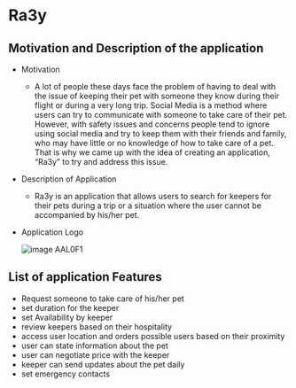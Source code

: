 # Ra3y
## Motivation and Description of the application

* Motivation
    * A lot of people these days face the problem of having to deal with the
    issue of keeping their pet with someone they know during their flight or
    during a very long trip. Social Media is a method where users can try to
    communicate with someone to take care of their pet. However, with safety
    issues and concerns people tend to ignore using social media and try to keep
    them with their friends and family, who may have little or no knowledge of
    how to take care of a pet. That is why we came up with the idea of creating
    an application, “Ra3y” to try and address this issue.

* Description of Application
    * Ra3y is an application that allows users to search for keepers for their
    pets during a trip or a situation where the user cannot be accompanied by
    his/her pet.


* Application Logo
  
  
  ![image AAL0F1](https://user-images.githubusercontent.com/75078872/149558316-7b22778f-923d-4df2-9ed5-a129ea910d17.png)

    

## List of application Features

  - Request someone to take care of his/her pet  
  - set duration for the keeper
  - set Availability by keeper
  - review keepers based on their hospitality
  - access user location and orders possible users based on their proximity
  - user can state information about the pet
  - user can negotiate price with the keeper  
  - keeper can send updates about the pet daily  
  - set emergency contacts

